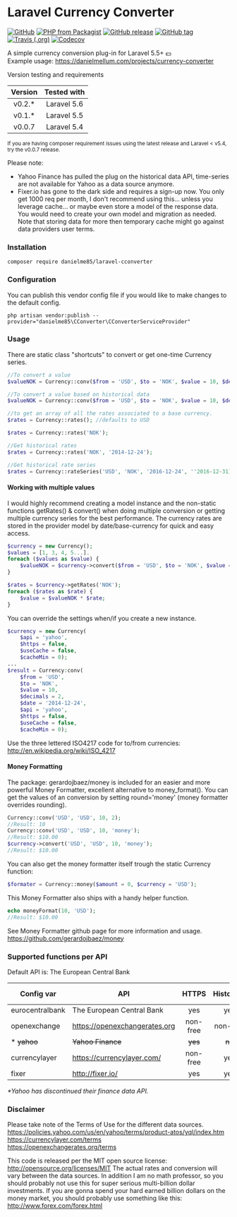 # Laravel Currency Converter

[![GitHub](https://img.shields.io/github/license/mashape/apistatus.svg?style=flat-square)](https://github.com/danielme85/laravel-cconverter)
[![PHP from Packagist](https://img.shields.io/packagist/php-v/danielme85/laravel-cconverter.svg?style=flat-square)](https://packagist.org/packages/danielme85/laravel-cconverter)
[![GitHub release](https://img.shields.io/github/release/danielme85/laravel-cconverter.svg?style=flat-square)](https://packagist.org/packages/danielme85/laravel-cconverter)
[![GitHub tag](https://img.shields.io/github/tag/danielme85/laravel-cconverter.svg?style=flat-square)](https://github.com/danielme85/laravel-cconverter)
[![Travis (.org)](https://img.shields.io/travis/danielme85/laravel-cconverter.svg?style=flat-square)](https://travis-ci.org/danielme85/laravel-cconverter)
[![Codecov](https://img.shields.io/codecov/c/github/danielme85/laravel-cconverter.svg?style=flat-square)](https://codecov.io/gh/danielme85/laravel-cconverter)

A simple currency conversion plug-in for Laravel 5.5+ 💵<br>
Example usage: <a href="https://danielmellum.com/projects/currency-converter" target="_blank">https://danielmellum.com/projects/currency-converter</a>

Version testing and requirements

| Version        | Tested with   |
| :----------:   |:-------------:| 
| v0.2.*         | Laravel 5.6   | 
| v0.1.*         | Laravel 5.5   | 
| v0.0.7         | Laravel 5.4   | 

<small>If you are having composer requirement issues using the latest release and Laravel < v5.4, try the v0.0.7 release.</small>

Please note:
* Yahoo Finance has pulled the plug on the historical data API, time-series are not available for Yahoo as a data source anymore.
* Fixer.io has gone to the dark side and requires a sign-up now. You only get 1000 req per month, I don't recommend using this...
unless you leverage cache... or maybe even store a model of the response data. You would need to create your own model and migration
as needed. Note that storing data for more then temporary cache might go against data providers user terms.

### Installation
```
composer require danielme85/laravel-cconverter
```

### Configuration 
You can publish this vendor config file if you would like to make changes to the default config.
```
php artisan vendor:publish --provider="danielme85\CConverter\CConverterServiceProvider"
```

### Usage
There are static class "shortcuts" to convert or get one-time Currency series. 
```php
//To convert a value
$valueNOK = Currency::conv($from = 'USD', $to = 'NOK', $value = 10, $decimals = 2);

//To convert a value based on historical data
$valueNOK = Currency::conv($from = 'USD', $to = 'NOK', $value = 10, $decimals = 2, $date = '2014-12-24');

//to get an array of all the rates associated to a base currency.
$rates = Currency::rates(); //defaults to USD

$rates = Currency::rates('NOK');

//Get historical rates
$rates = Currency::rates('NOK', '2014-12-24');

//Get historical rate series
$rates = Currency::rateSeries('USD', 'NOK', '2016-12-24', ''2016-12-31);
```

#### Working with multiple values
I would highly recommend creating a model instance and the non-static functions getRates() & convert() when doing 
multiple conversion or getting multiple currency series for the best performance. The currency rates are stored 
in the provider model by date/base-currency for quick and easy access. 

```php
$currency = new Currency();
$values = [1, 3, 4, 5...].
foreach ($values as $value) {
    $valueNOK = $currency->convert($from = 'USD', $to = 'NOK', $value = 10, $decimals = 2);
}

$rates = $currency->getRates('NOK');
foreach ($rates as $rate) {
    $value = $valueNOK * $rate;
}
```

You can override the settings when/if you create a new instance.
```php
$currency = new Currency(
    $api = 'yahoo', 
    $https = false, 
    $useCache = false, 
    $cacheMin = 0);
...
$result = Currency:conv(
    $from = 'USD', 
    $to = 'NOK', 
    $value = 10, 
    $decimals = 2, 
    $date = '2014-12-24', 
    $api = 'yahoo', 
    $https = false, 
    $useCache = false, 
    $cacheMin = 0);
```

Use the three lettered ISO4217 code for to/from currencies: http://en.wikipedia.org/wiki/ISO_4217

#### Money Formatting
The package: gerardojbaez/money is included for an easier and more powerful Money Formatter, excellent alternative to money_format().
You can get the values of an conversion by setting round='money' (money formatter overrides rounding).
```php
Currency::conv('USD', 'USD', 10, 2);
//Result: 10
Currency::conv('USD', 'USD', 10, 'money');
//Result: $10.00
$currency->convert('USD', 'USD', 10, 'money');
//Result: $10.00
```
You can also get the money formatter itself trough the static Currency function:
```php
$formater = Currency::money($amount = 0, $currency = 'USD');
```
This Money Formatter also ships with a handy helper function.
```php
echo moneyFormat(10, 'USD');
//Result: $10.00

```
See Money Formatter github page for more information and usage.
https://github.com/gerardojbaez/money

### Supported functions per API
Default API is: The European Central Bank

| Config var        | API                           | HTTPS         | Historical    |  Sign-up required |
| ----------------- | --------------------------    |:------------: | :---------:   |  :--------------: |
|eurocentralbank    | The European Central Bank     | yes           | yes           |   no              |
|openexchange       | https://openexchangerates.org | non-free      | non-free      |   yes             |
|* ~~yahoo~~        | ~~Yahoo Finance~~             | ~~yes~~       | ~~no~~        |   ~~no~~          |
|currencylayer      | https://currencylayer.com/    | non-free      | yes           |   yes             |
|fixer              | http://fixer.io/              | yes           | yes           |   yes             |

<i>*Yahoo has discontinued their finance data API.</i>

### Disclaimer
Please take note of the Terms of Use for the different data sources.
<br>
https://policies.yahoo.com/us/en/yahoo/terms/product-atos/yql/index.htm
<br>
https://currencylayer.com/terms
<br>
https://openexchangerates.org/terms

This code is released per the MIT open source license: http://opensource.org/licenses/MIT
The actual rates and conversion will vary between the data sources. 
In addition I am no math professor, so you should probably not use this for super serious multi-billion dollar investments. 
If you are gonna spend your hard earned billion dollars on the money market, you should probably use something like this: http://www.forex.com/forex.html 
